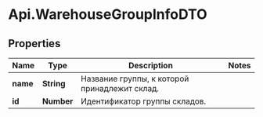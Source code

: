 # Api.WarehouseGroupInfoDTO

## Properties

Name | Type | Description | Notes
------------ | ------------- | ------------- | -------------
**name** | **String** | Название группы, к которой принадлежит склад. | 
**id** | **Number** | Идентификатор группы складов. | 



